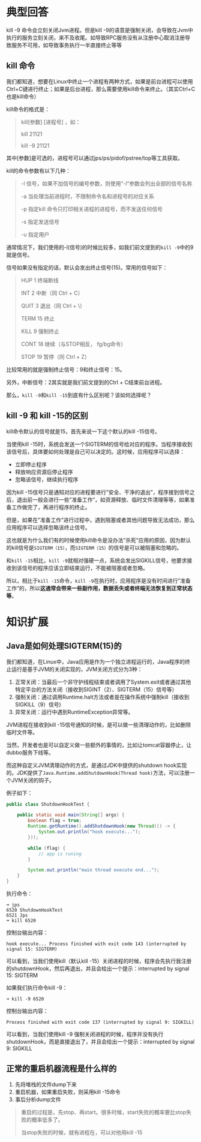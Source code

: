 # 典型回答
kill -9 命令会立刻关闭Jvm进程。但是kill -9的语意是强制关闭，会导致在Jvm中执行的服务立刻关闭，来不及收尾。如导致RPC服务没有从注册中心取消注册导致服务不可用，如导致事务执行一半直接终止等等

## kill 命令
我们都知道，想要在Linux中终止一个进程有两种方式，如果是前台进程可以使用Ctrl+C键进行终止；如果是后台进程，那么需要使用kill命令来终止。（其实Ctrl+C也是kill命令）

kill命令的格式是：

> kill[参数] [进程号] ，如：
>
> kill 21121 
>
> kill -9 21121
>

其中[参数]是可选的，进程号可以通过jps/ps/pidof/pstree/top等工具获取。

kill的命令参数有以下几种：

> -l 信号，如果不加信号的编号参数，则使用“-l”参数会列出全部的信号名称
>
> -a 当处理当前进程时，不限制命令名和进程号的对应关系
>
> -p 指定kill 命令只打印相关进程的进程号，而不发送任何信号
>
> -s 指定发送信号
>
> -u 指定用户
>

通常情况下，我们使用的-l(信号)的时候比较多，如我们前文提到的`kill -9`中的9就是信号。

信号如果没有指定的话，默认会发出终止信号(15)。常用的信号如下：

> HUP 1 终端断线
>
> INT 2 中断（同 Ctrl + C）
>
> QUIT 3 退出（同 Ctrl + \）
>
> TERM 15 终止
>
> KILL 9 强制终止
>
> CONT 18 继续（与STOP相反， fg/bg命令）
>
> STOP 19 暂停（同 Ctrl + Z）
>

比较常用的就是强制终止信号：9和终止信号：15。

另外，中断信号：2其实就是我们前文提到的Ctrl + C结束前台进程。

那么，`kill -9`和`kill -15`到底有什么区别呢？该如何选择呢？

## kill -9 和 kill -15的区别
kill命令默认的信号就是15，首先来说一下这个默认的kill -15信号。

当使用kill -15时，系统会发送一个SIGTERM的信号给对应的程序。当程序接收到该信号后，具体要如何处理是自己可以决定的。这时候，应用程序可以选择：

+ 立即停止程序
+ 释放响应资源后停止程序
+ 忽略该信号，继续执行程序

因为kill -15信号只是通知对应的进程要进行”安全、干净的退出”，程序接到信号之后，退出前一般会进行一些”准备工作”，如资源释放、临时文件清理等等，如果准备工作做完了，再进行程序的终止。

但是，如果在”准备工作”进行过程中，遇到阻塞或者其他问题导致无法成功，那么应用程序可以选择忽略该终止信号。

这也就是为什么我们有的时候使用kill命令是没办法”杀死”应用的原因，因为默认的kill信号是`SIGTERM（15）`，而`SIGTERM（15）`的信号是可以被阻塞和忽略的。

和`kill -15`相比，`kill -9`就相对强硬一点，系统会发出SIGKILL信号，他要求接收到该信号的程序应该立即结束运行，不能被阻塞或者忽略。

所以，相比于`kill -15`命令，`kill -9`在执行时，应用程序是没有时间进行”准备工作”的，所以**这通常会带来一些副作用，数据丢失或者终端无法恢复到正常状态等**。

# 知识扩展
## Java是如何处理SIGTERM(15)的
我们都知道，在Linux中，Java应用是作为一个独立进程运行的，Java程序的终止运行是基于JVM的关闭实现的，JVM关闭方式分为3种：

1. 正常关闭：当最后一个非守护线程结束或者调用了System.exit或者通过其他特定平台的方法关闭（接收到SIGINT（2）、SIGTERM（15）信号等）
2. 强制关闭：通过调用Runtime.halt方法或者是在操作系统中强制kill（接收到SIGKILL（9）信号)
3. 异常关闭：运行中遇到RuntimeException异常等。

JVM进程在接收到kill -15信号通知的时候，是可以做一些清理动作的，比如删除临时文件等。

当然，开发者也是可以自定义做一些额外的事情的，比如让tomcat容器停止，让dubbo服务下线等。

而这种自定义JVM清理动作的方式，是通过JDK中提供的shutdown hook实现的。JDK提供了`Java.Runtime.addShutdownHook(Thread hook)`方法，可以注册一个JVM关闭的钩子。

例子如下：

```java
public class ShutdownHookTest {

    public static void main(String[] args) {
        boolean flag = true;
        Runtime.getRuntime().addShutdownHook(new Thread(() -> {
            System.out.println("hook execute...");
        }));

        while (flag) {
            // app is runing
        }

        System.out.println("main thread execute end...");
    }
}
```

执行命令：

```shell
➜ jps
6520 ShutdownHookTest
6521 Jps
➜ kill 6520
```

控制台输出内容：

`hook execute... Process finished with exit code 143 (interrupted by signal 15: SIGTERM)`

可以看到，当我们使用kill（默认kill -15）关闭进程的时候，程序会先执行我注册的shutdownHook，然后再退出，并且会给出一个提示：interrupted by signal 15: SIGTERM

如果我们执行命令kill -9：

```shell
➜ kill -9 6520
```

控制台输出内容：

`Process finished with exit code 137 (interrupted by signal 9: SIGKILL)`

可以看到，当我们使用kill -9 强制关闭进程的时候，程序并没有执行shutdownHook，而是直接退出了，并且会给出一个提示：interrupted by signal 9: SIGKILL

## 正常的重启机器流程是什么样的
1. 先将堆栈的文件dump下来
2. 重启机器，如果重启失败，则采用kill -15命令
3. 事后分析dump文件



> 重启的过程是，先stop、再start。很多时候，start失败的概率要比stop失败的概率低多了。
>
> 当stop失败的时候，就有进程在，可以对他用kill -15
>

